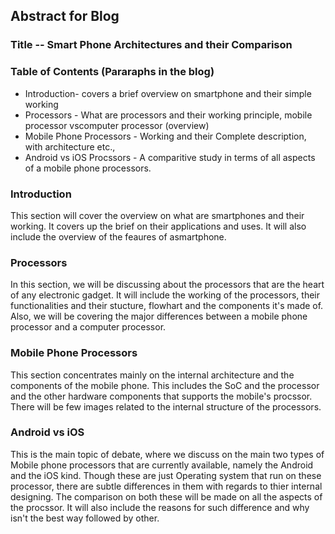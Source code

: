 ## Abstract for Blog

### Title -- Smart Phone Architectures and their Comparison

### Table of Contents (Pararaphs in the blog)
* Introduction- covers a brief overview on smartphone and their simple working
* Processors - What are processors and their working principle, mobile processor vscomputer processor (overview)
* Mobile Phone Processors - Working and their Complete description, with architecture etc.,
* Android vs iOS Procssors - A comparitive study in terms of all aspects of a mobile phone processors.

### Introduction
This section will cover the overview on what are smartphones and their working. It covers up the brief on their applications and uses. It will also include the overview of the feaures of asmartphone.

### Processors
In this section, we will be discussing about the processors that are the heart of any electronic gadget. It will include the working of the processors, their functionalities and their stucture, flowhart and the components it's made of. Also, we will be covering the major differences between a mobile phone processor and a computer processor.

### Mobile Phone Processors
This section concentrates mainly on the internal architecture and the components of the mobile phone. This includes the SoC and the processor and the other hardware components that supports the mobile's procssor. There will be few images related to the internal structure of the processors.

### Android vs iOS 
This is the main topic of debate, where we discuss on the main two types of Mobile phone processors that are currently available, namely the Android and the iOS kind. Though these are just Operating system that run on these processor, there are subtle differences in them with regards to thier internal designing. The comparison on both these will be made on all the aspects of the procssor. It will also include the reasons for such difference and why isn't the best way followed by other.
